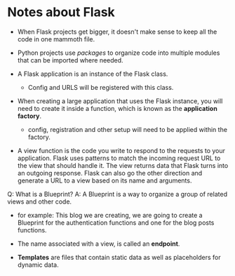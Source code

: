 # Notes about Flask

- When Flask projects get bigger, it doesn't make sense to keep all the code in one mammoth file.
- Python projects use _packages_ to organize code into multiple modules that can be imported where needed.

- A Flask application is an instance of the Flask class. 
    - Config and URLS will be registered with this class.

- When creating a large application that uses the Flask instance, you will need to create it inside a function, which is known as the **application factory**.
    - config, registration and other setup will need to be applied within the factory.

- A view function is the code you write to respond to the requests to your application. Flask uses patterns to match the incoming request URL to the view that should handle it. The view returns data that Flask turns into an outgoing response. Flask can also go the other direction and generate a URL to a view based on its name and arguments.

Q: What is a Blueprint?
A: A Blueprint is a way to organize a group of related views and other code.
 - for example: This blog we are creating, we are going to create a Blueprint for the authentication functions and one for the blog posts functions.


- The name associated with a view, is called an **endpoint**.

- **Templates** are files that contain static data as well as placeholders for dynamic data.